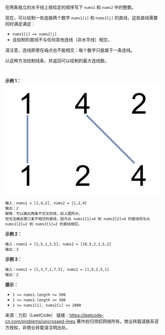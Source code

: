 在两条独立的水平线上按给定的顺序写下 ```nums1``` 和 ```nums2``` 中的整数。

现在，可以绘制一些连接两个数字 ```nums1[i]``` 和 ```nums2[j]``` 的直线，这些直线需要同时满足满足：

* ```nums1[i] == nums2[j]```
* 且绘制的直线不与任何其他连线（非水平线）相交。

请注意，连线即使在端点也不能相交：每个数字只能属于一条连线。

以这种方法绘制线条，并返回可以绘制的最大连线数。

 

**示例 1：**
![img](./1035_1.png)
```
输入：nums1 = [1,4,2], nums2 = [1,2,4]
输出：2
解释：可以画出两条不交叉的线，如上图所示。 
但无法画出第三条不相交的直线，因为从 nums1[1]=4 到 nums2[2]=4 的直线将与从 nums1[2]=2 到 nums2[1]=2 的直线相交。
```
**示例 2：**
```
输入：nums1 = [2,5,1,2,5], nums2 = [10,5,2,1,5,2]
输出：3
```
**示例 3：**
```
输入：nums1 = [1,3,7,1,7,5], nums2 = [1,9,2,5,1]
输出：2
```

**提示：**

* ```1 <= nums1.length <= 500```
* ```1 <= nums2.length <= 500```
* ```1 <= nums1[i], nums2[i] <= 2000```

来源：力扣（LeetCode）
链接：https://leetcode-cn.com/problems/uncrossed-lines
著作权归领扣网络所有。商业转载请联系官方授权，非商业转载请注明出处。